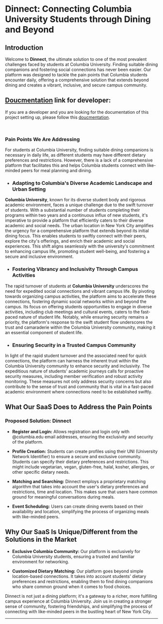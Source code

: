 # Dinnect: Connecting Columbia University Students through Dining and Beyond

## Introduction

Welcome to **Dinnect**, the ultimate solution to one of the most prevalent challenges faced by students at Columbia University. Finding suitable dining companions and fostering social connections has never been easier. Our platform was designed to tackle the pain points that Columbia students encounter daily, offering a comprehensive solution that extends beyond dining and creates a vibrant, inclusive, and secure campus community.

##  [Doucmentation](DEVELOPER.md) link for developer:
If you are a developer and you are looking for the documentation of this project setting up, please follow this [doucmentation](DEVELOPER.md). <br>

<br>

### Pain Points We Are Addressing

For students at Columbia University, finding suitable dining companions is necessary in daily life, as different students may have different dietary preferences and restrictions. However, there is a lack of a comprehensive platform that facilitates this and helps Columbia students connect with like-minded peers for meal planning and dining.

- ### Adapting to Columbia's Diverse Academic Landscape and Urban Setting

**Columbia University**, known for its diverse student body and rigorous academic environment, faces a unique challenge due to the swift turnover of students. With a substantial number of students completing their programs within two years and a continuous influx of new students, it's imperative to provide a platform that efficiently caters to their diverse academic and social needs. The urban location in New York City amplifies the urgency for a comprehensive platform that extends beyond its initial dining focus. This enables students to swiftly connect with their peers, explore the city's offerings, and enrich their academic and social experiences. This shift aligns seamlessly with the university's commitment to enhancing campus life, promoting student well-being, and fostering a secure and inclusive environment.

- ### Fostering Vibrancy and Inclusivity Through Campus Activities

The rapid turnover of students at **Columbia University** underscores the need for expedited social connections and vibrant campus life. By pivoting towards organizing campus activities, the platform aims to accelerate these connections, fostering dynamic social networks within and beyond the campus. Its focus on offering students opportunities to engage in diverse activities, including club meetings and cultural events, caters to the fast-paced nature of student life. Notably, while ensuring security remains a priority, the platform's response to the swift student flow underscores the trust and camaraderie within the Columbia University community, making it an essential component of student life.

- ### Ensuring Security in a Trusted Campus Community

In light of the rapid student turnover and the associated need for quick connections, the platform can harness the inherent trust within the Columbia University community to enhance security and inclusivity. The expeditious nature of students' academic journeys calls for proactive security measures, including member verification and robust activity monitoring. These measures not only address security concerns but also contribute to the sense of trust and community that is vital in a fast-paced academic environment where connections need to be established swiftly.

## What Our SaaS Does to Address the Pain Points

### Proposed Solution: Dinnect

- **Register and Login:** Allows registration and login only with @columbia.edu email addresses, ensuring the exclusivity and security of the platform.

- **Profile Creation:** Students can create profiles using their UNI (University Network Identifier) to ensure a secure and exclusive community. Students can specify their dietary preferences and restrictions. This might include vegetarian, vegan, gluten-free, halal, kosher, allergies, or other specific dietary needs.

- **Matching and Searching:** Dinnect employs a proprietary matching algorithm that takes into account the user's dietary preferences and restrictions, time and location. This makes sure that users have common ground for meaningful conversations during meals.

- **Event Scheduling:** Users can create dining events based on their availability and location, simplifying the process of organizing meals with like-minded peers.

## Why Our SaaS Is Unique/Different from the Solutions in the Market

- **Exclusive Columbia Community:** Our platform is exclusively for Columbia University students, ensuring a trusted and familiar environment for networking.

- **Customized Dietary Matching:** Our platform goes beyond simple location-based connections. It takes into account students' dietary preferences and restrictions, enabling them to find dining companions who share common ground when it comes to food choices.

Dinnect is not just a dining platform; it's a gateway to a richer, more fulfilling campus experience at Columbia University. Join us in creating a stronger sense of community, fostering friendships, and simplifying the process of connecting with like-minded peers in the bustling heart of New York City.

---


